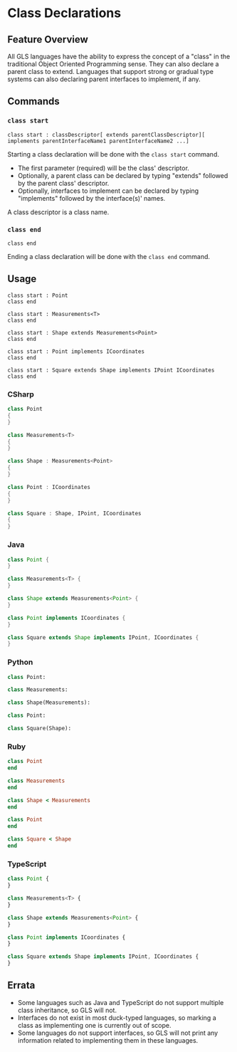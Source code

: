 # Class Declarations

## Feature Overview

All GLS languages have the ability to express the concept of a "class" in the traditional Object Oriented Programming sense.
They can also declare a parent class to extend.
Languages that support strong or gradual type systems can also declaring parent interfaces to implement, if any.


## Commands

### `class start`

`class start : classDescriptor[ extends parentClassDescriptor][ implements parentInterfaceName1 parentInterfaceName2 ...] `

Starting a class declaration will be done with the `class start` command. 
* The first parameter (required) will be the class' descriptor.
* Optionally, a parent class can be declared by typing "extends" followed by the parent class' descriptor.
* Optionally, interfaces to implement can be declared by typing "implements" followed by the interface(s)' names.

A class descriptor is a class name.

### `class end`

`class end`

Ending a class declaration will be done with the `class end` command.


## Usage

```
class start : Point
class end

class start : Measurements<T> 
class end

class start : Shape extends Measurements<Point>
class end

class start : Point implements ICoordinates
class end

class start : Square extends Shape implements IPoint ICoordinates
class end
```

### CSharp

```csharp
class Point
{
}

class Measurements<T>
{
}

class Shape : Measurements<Point>
{
}

class Point : ICoordinates
{
}

class Square : Shape, IPoint, ICoordinates
{
}
```

### Java

```java
class Point {
}

class Measurements<T> {
}

class Shape extends Measurements<Point> {
}

class Point implements ICoordinates {
}

class Square extends Shape implements IPoint, ICoordinates {
}
```

### Python

```python
class Point:

class Measurements:

class Shape(Measurements):

class Point:

class Square(Shape):

```

### Ruby

```ruby
class Point
end

class Measurements
end

class Shape < Measurements
end

class Point
end

class Square < Shape
end
```

### TypeScript

```typescript
class Point {
}

class Measurements<T> {
}

class Shape extends Measurements<Point> {
}

class Point implements ICoordinates {
}

class Square extends Shape implements IPoint, ICoordinates {
}
```


## Errata

* Some languages such as Java and TypeScript do not support multiple class inheritance, so GLS will not.
* Interfaces do not exist in most duck-typed languages, so marking a class as implementing one is currently out of scope.
* Some languages do not support interfaces, so GLS will not print any information related to implementing them in these languages.
